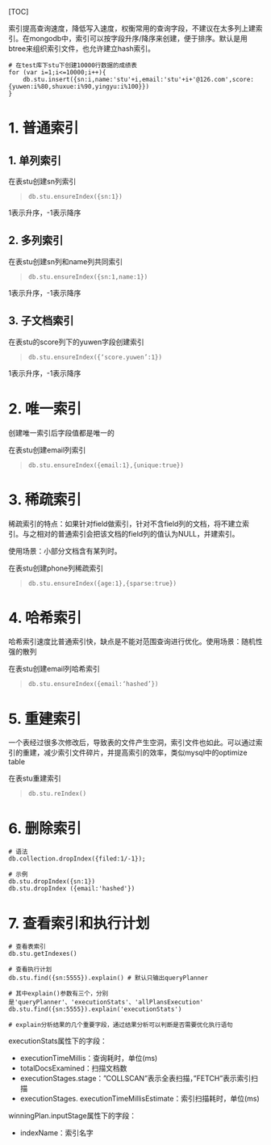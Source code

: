 [TOC]



索引提高查询速度，降低写入速度，权衡常用的查询字段，不建议在太多列上建索引。在mongodb中，索引可以按字段升序/降序来创建，便于排序。默认是用btree来组织索引文件，也允许建立hash索引。

```
# 在test库下stu下创建10000行数据的成绩表
for (var i=1;i<=10000;i++){
	db.stu.insert({sn:i,name:'stu'+i,email:'stu'+i+'@126.com',score:{yuwen:i%80,shuxue:i%90,yingyu:i%100}})
}
```

# 1. 普通索引

## 1. 单列索引

在表stu创建sn列索引

> ```
> db.stu.ensureIndex({sn:1})
> ```

1表示升序，-1表示降序

## 2. 多列索引

在表stu创建sn列和name列共同索引

> ```
> db.stu.ensureIndex({sn:1,name:1})
> ```

1表示升序，-1表示降序

## 3. 子文档索引

在表stu的score列下的yuwen字段创建索引

> ```
> db.stu.ensureIndex({‘score.yuwen’:1})
> ```

1表示升序，-1表示降序

# 2. 唯一索引

创建唯一索引后字段值都是唯一的

在表stu创建email列索引

> ```
> db.stu.ensureIndex({email:1},{unique:true})
> ```

# 3. 稀疏索引

稀疏索引的特点：如果针对field做索引，针对不含field列的文档，将不建立索引。与之相对的普通索引会把该文档的field列的值认为NULL，并建索引。

使用场景：小部分文档含有某列时。

在表stu创建phone列稀疏索引

> ```shell
> db.stu.ensureIndex({age:1},{sparse:true})
> ```

# 4. 哈希索引

哈希索引速度比普通索引快，缺点是不能对范围查询进行优化。使用场景：随机性强的散列

在表stu创建email列哈希索引

> ```shell
> db.stu.ensureIndex({email:‘hashed’})
> ```

# 5. 重建索引

一个表经过很多次修改后，导致表的文件产生空洞，索引文件也如此。可以通过索引的重建，减少索引文件碎片，并提高索引的效率，类似mysql中的optimize table

在表stu重建索引

> ```shell
> db.stu.reIndex()
> ```

# 6. 删除索引

```shell
# 语法
db.collection.dropIndex({filed:1/-1});

# 示例
db.stu.dropIndex({sn:1})
db.stu.dropIndex ({email:'hashed'})
```

# 7. 查看索引和执行计划

```shell
# 查看表索引
db.stu.getIndexes()

# 查看执行计划
db.stu.find({sn:5555}).explain() # 默认只输出queryPlanner

# 其中explain()参数有三个，分别是'queryPlanner'、'executionStats'、'allPlansExecution'
db.stu.find({sn:5555}).explain('executionStats')

# explain分析结果的几个重要字段，通过结果分析可以判断是否需要优化执行语句
```

executionStats属性下的字段：

- executionTimeMillis：查询耗时，单位(ms)
- totalDocsExamined：扫描文档数
- executionStages.stage：”COLLSCAN”表示全表扫描，”FETCH”表示索引扫描
- executionStages. executionTimeMillisEstimate：索引扫描耗时，单位(ms)

winningPlan.inputStage属性下的字段：

- indexName：索引名字